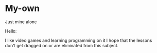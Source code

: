 # My-own
Just mine alone

Hello:

I like video games and learning programming on it
I hope that the lessons don't get dragged on or are eliminated from this subject.
